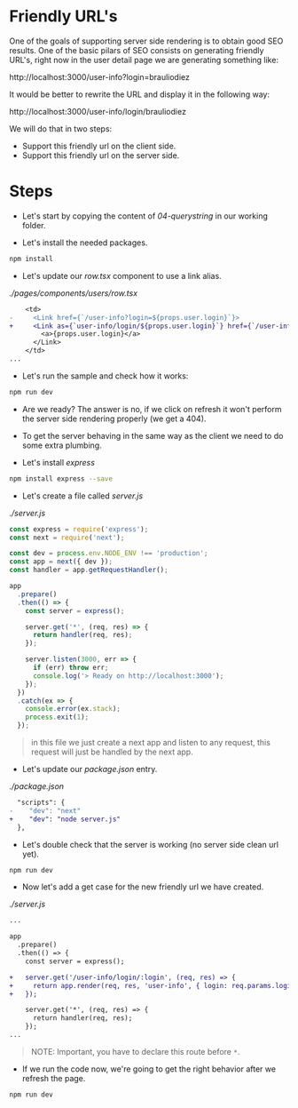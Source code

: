 # Friendly URL's

One of the goals of supporting server side rendering is to obtain good SEO results. One of the basic pilars of SEO consists on generating
friendly URL's, right now in the user detail page we are generating something like:

http://localhost:3000/user-info?login=brauliodiez

It would be better to rewrite the URL and display it in the following way:

http://localhost:3000/user-info/login/brauliodiez

We will do that in two steps:
  - Support this friendly url on the client side.
  - Support this friendly url on the server side.

# Steps

- Let's start by copying the content of _04-querystring_ in our working folder.

- Let's install the needed packages.

```bash
npm install
```
- Let's update our _row.tsx_ component to use a link alias.

_./pages/components/users/row.tsx_

```diff
    <td>
-     <Link href={`/user-info?login=${props.user.login}`}>
+     <Link as={`user-info/login/${props.user.login}`} href={`/user-info?login=${props.user.login}`}>
        <a>{props.user.login}</a>
      </Link>    
    </td>
...

```

- Let's run the sample and check how it works:

```bash
npm run dev
```

- Are we ready? The answer is no, if we click on refresh it won't perform the server side rendering properly (we get a 404).

- To get the server behaving in the same way as the client we need to do some extra plumbing.

- Let's install _express_

```bash
npm install express --save
```

- Let's create a file called _server.js_ 

_./server.js_

```javascript
const express = require('express');
const next = require('next');

const dev = process.env.NODE_ENV !== 'production';
const app = next({ dev });
const handler = app.getRequestHandler();

app
  .prepare()
  .then(() => {
    const server = express();

    server.get('*', (req, res) => {
      return handler(req, res);
    });

    server.listen(3000, err => {
      if (err) throw err;
      console.log('> Ready on http://localhost:3000');
    });
  })
  .catch(ex => {
    console.error(ex.stack);
    process.exit(1);
  });

```

> in this file we just create a next app and listen to any request, this request will just be handled by the next app.

- Let's update our _package.json_ entry.

_./package.json_

```diff
  "scripts": {
-    "dev": "next"
+    "dev": "node server.js"
  },
```

- Let's double check that the server is working (no server side clean url yet).

```bash
npm run dev
```

- Now let's add a get case for the new friendly url we have created.

_./server.js_

```diff
...

app
  .prepare()
  .then(() => {
    const server = express();

+   server.get('/user-info/login/:login', (req, res) => {
+     return app.render(req, res, 'user-info', { login: req.params.login });
+   });

    server.get('*', (req, res) => {
      return handler(req, res);
    });
...

```

> NOTE: Important, you have to declare this route before `*`.

- If we run the code now, we're going to get the right behavior after we refresh the page.

```bash
npm run dev
```
